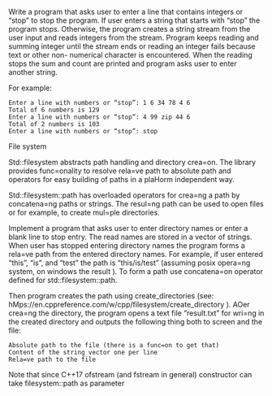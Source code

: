 Write a program that asks user to enter a line that contains integers or “stop” to stop the program. If user enters a string that starts with “stop” the program stops. Otherwise, the program creates a string stream from the user input and reads integers from the stream. Program keeps reading and summing integer until the stream ends or reading an integer fails because text or other non- numerical character is encountered. When the reading stops the sum and count are printed and program asks user to enter another string.

For example:
```
Enter a line with numbers or “stop”: 1 6 34 78 4 6
Total of 6 numbers is 129
Enter a line with numbers or “stop”: 4 99 zip 44 6
Total of 2 numbers is 103
Enter a line with numbers or “stop”: stop
```
File system

Std::filesystem abstracts path handling and directory crea=on. The library provides func=onality to resolve rela=ve path to absolute path and operators for easy building of paths in a plaHorm independent way.

Std::filesystem::path has overloaded operators for crea=ng a path by concatena=ng paths or strings. The resul=ng path can be used to open files or for example, to create mul=ple directories.

Implement a program that asks user to enter directory names or enter a blank line to stop entry. The read names are stored in a vector of strings. When user has stopped entering directory names the program forms a rela=ve path from the entered directory names. For example, if user entered “this”, “is”, and “test” the path is “this/is/test” (assuming posix opera=ng system, on windows the result ). To form a path use concatena=on operator defined for std::filesystem::path.

Then program creates the path using create_directories (see: hMps://en.cppreference.com/w/cpp/filesystem/create_directory ). AOer crea=ng the directory, the program opens a text file “result.txt” for wri=ng in the created directory and outputs the following thing both to screen and the file:

    Absolute path to the file (there is a func=on to get that)
    Content of the string vector one per line
    Rela=ve path to the file

Note that since C++17 ofstream (and fstream in general) constructor can take filesystem::path as parameter